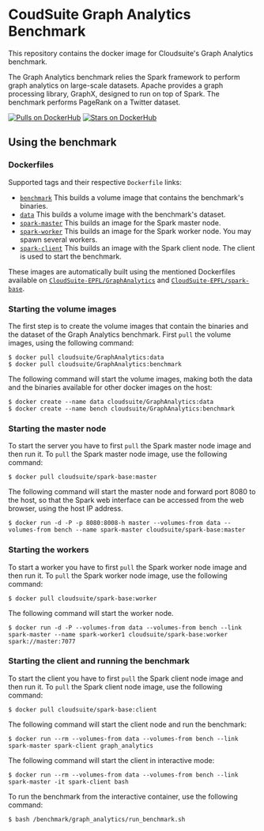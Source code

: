 CoudSuite Graph Analytics Benchmark
==========
This repository contains the docker image for Cloudsuite's Graph Analytics benchmark.

The Graph Analytics benchmark relies the Spark framework to perform graph analytics on large-scale datasets. Apache provides a graph processing library, GraphX, designed to run on top of Spark. The benchmark performs PageRank on a Twitter dataset.

[![Pulls on DockerHub][dhpulls]][dhrepo]
[![Stars on DockerHub][dhstars]][dhrepo]

## Using the benchmark ##

### Dockerfiles ###

Supported tags and their respective `Dockerfile` links:

- [`benchmark`][benchmarkdocker] This builds a volume image that contains the benchmark's binaries.
- [`data`][datadocker] This builds a volume image with the benchmark's dataset.
- [`spark-master`][sparkmasterdocker] This builds an image for the Spark master node.
- [`spark-worker`][sparkworkerdocker] This builds an image for the Spark worker node. You may spawn several workers.
- [`spark-client`][sparkclientdocker] This builds an image with the Spark client node. The client is used to start the benchmark.

These images are automatically built using the mentioned Dockerfiles available on [`CloudSuite-EPFL/GraphAnalytics`][repo] and [`CloudSuite-EPFL/spark-base`][sparkrepo].

### Starting the volume images ###

The first step is to create the volume images that contain the binaries and the dataset of the Graph Analytics benchmark. First `pull` the volume images, using the following command:

    $ docker pull cloudsuite/GraphAnalytics:data
    $ docker pull cloudsuite/GraphAnalytics:benchmark

The following command will start the volume images, making both the data and the binaries available for other docker images on the host:

    $ docker create --name data cloudsuite/GraphAnalytics:data
    $ docker create --name bench cloudsuite/GraphAnalytics:benchmark

### Starting the master node ###

To start the server you have to first `pull` the Spark master node image and then run it. To `pull` the Spark master node image, use the following command:

    $ docker pull cloudsuite/spark-base:master

The following command will start the master node and forward port 8080 to the host, so that the Spark web interface can be accessed from the web browser, using the host IP address.

    $ docker run -d -P -p 8080:8008-h master --volumes-from data --volumes-from bench --name spark-master cloudsuite/spark-base:master

### Starting the workers ###

To start a worker you have to first `pull` the Spark worker node image and then run it. To `pull` the Spark worker node image, use the following command:

    $ docker pull cloudsuite/spark-base:worker

The following command will start the worker node.

    $ docker run -d -P --volumes-from data --volumes-from bench --link spark-master --name spark-worker1 cloudsuite/spark-base:worker spark://master:7077

### Starting the client and running the benchmark ###

To start the client you have to first `pull` the Spark client node image and then run it. To `pull` the Spark client node image, use the following command:

    $ docker pull cloudsuite/spark-base:client

The following command will start the client node and run the benchmark:

    $ docker run --rm --volumes-from data --volumes-from bench --link spark-master spark-client graph_analytics

The following command will start the client in interactive mode:

    $ docker run --rm --volumes-from data --volumes-from bench --link spark-master -it spark-client bash

To run the benchmark from the interactive container, use the following command:

    $ bash /benchmark/graph_analytics/run_benchmark.sh

[benchmarkdocker]: https://github.com/CloudSuite-EPFL/GraphAnalytics/blob/master/benchmarks/Dockerfile "Benchmark volume Dockerfile"
[datadocker]: https://github.com/CloudSuite-EPFL/GraphAnalytics/blob/master/data/Dockerfile "Data volume Dockerfile"
[sparkmasterdocker]: https://github.com/CloudSuite-EPFL/spark-base/blob/master/spark-master/Dockerfile "Spark Master Node Dockerfile"
[sparkworkerdocker]: https://github.com/CloudSuite-EPFL/spark-base/blob/master/spark-worker/Dockerfile "Spark Worker Dockerfile"
[sparkclientdocker]: https://github.com/CloudSuite-EPFL/spark-base/blob/master/spark-client/Dockerfile "Spark Client Dockerfile"
[repo]: https://github.com/CloudSuite-EPFL/GraphAnalytics "Graph Analytics GitHub Repo"
[sparkrepo]: https://github.com/CloudSuite-EPFL/spark-base "Spark Base GitHub Repo"
[dhrepo]: https://hub.docker.com/r/cloudsuite/graphanalytics/ "DockerHub Page"
[dhpulls]: https://img.shields.io/docker/pulls/cloudsuite/graphanalytics.svg "Go to DockerHub Page"
[dhstars]: https://img.shields.io/docker/stars/cloudsuite/graphanalytics.svg "Go to DockerHub Page"

